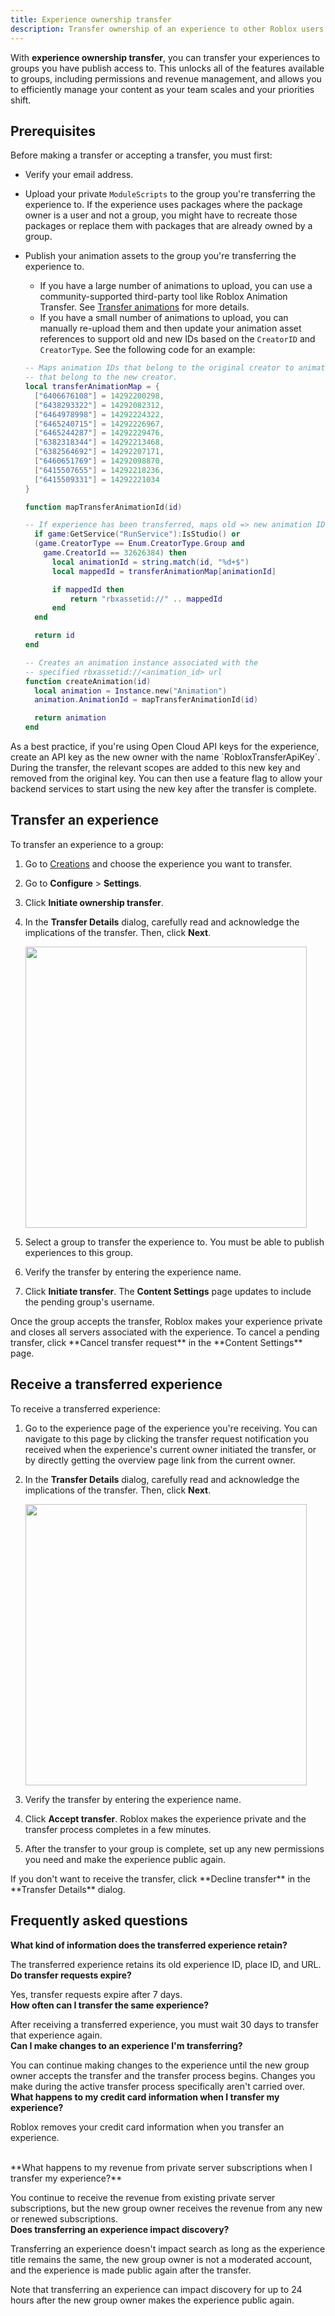 ```yaml
---
title: Experience ownership transfer
description: Transfer ownership of an experience to other Roblox users or groups.
---
```


With **experience ownership transfer**, you can transfer your experiences to groups you have publish access to. This unlocks all of the features available to groups, including permissions and revenue management, and allows you to efficiently manage your content as your team scales and your priorities shift.

## Prerequisites

Before making a transfer or accepting a transfer, you must first:

- Verify your email address.
- Upload your private `ModuleScripts` to the group you're transferring the experience to. If the experience uses packages where the package owner is a user and not a group, you might have to recreate those packages or replace them with packages that are already owned by a group.
- Publish your animation assets to the group you're transferring the experience to.

  - If you have a large number of animations to upload, you can use a community-supported third-party tool like Roblox Animation Transfer. See [Transfer animations](./transfer-animations.md) for more details.
  - If you have a small number of animations to upload, you can manually re-upload them and then update your animation asset references to support old and new IDs based on the `CreatorID` and `CreatorType`. See the following code for an example:

  ```lua
  -- Maps animation IDs that belong to the original creator to animation IDs
  -- that belong to the new creator.
  local transferAnimationMap = {
    ["6406676108"] = 14292200298,
    ["6438293322"] = 14292082312,
    ["6464978998"] = 14292224322,
    ["6465240715"] = 14292226967,
    ["6465244287"] = 14292229476,
    ["6382318344"] = 14292213468,
    ["6382564692"] = 14292207171,
    ["6460651769"] = 14292098870,
    ["6415507655"] = 14292218236,
    ["6415509331"] = 14292221034
  }

  function mapTransferAnimationId(id)

  -- If experience has been transferred, maps old => new animation IDs
    if game:GetService("RunService"):IsStudio() or
    (game.CreatorType == Enum.CreatorType.Group and
      game.CreatorId == 32626384) then
        local animationId = string.match(id, "%d+$")
        local mappedId = transferAnimationMap[animationId]

        if mappedId then
            return "rbxassetid://" .. mappedId
        end
    end

    return id
  end

  -- Creates an animation instance associated with the
  -- specified rbxassetid://<animation_id> url
  function createAnimation(id)
    local animation = Instance.new("Animation")
    animation.AnimationId = mapTransferAnimationId(id)

    return animation
  end
  ```

<Alert severity="info">
As a best practice, if you're using Open Cloud API keys for the experience, create an API key as the new owner with the name `RobloxTransferApiKey`. During the transfer, the relevant scopes are added to this new key and removed from the original key. You can then use a feature flag to allow your backend services to start using the new key after the transfer is complete.
</Alert>

## Transfer an experience

To transfer an experience to a group:

1. Go to [Creations](https://create.roblox.com/dashboard/creations) and choose the experience you want to transfer.
2. Go to **Configure** > **Settings**.
3. Click **Initiate ownership transfer**.
4. In the **Transfer Details** dialog, carefully read and acknowledge the implications of the transfer. Then, click **Next**.

   <img src="./assets/projects/Transferring-Experience.png" width="450" />

5. Select a group to transfer the experience to. You must be able to publish experiences to this group.
6. Verify the transfer by entering the experience name.
7. Click **Initiate transfer**. The **Content Settings** page updates to include the pending group's username.

<Alert severity="warning">
Once the group accepts the transfer, Roblox makes your experience private and closes all servers associated with the experience.
</Alert>

<Alert severity="info">
To cancel a pending transfer, click **Cancel transfer request** in the **Content Settings** page.
</Alert>

## Receive a transferred experience

To receive a transferred experience:

1. Go to the experience page of the experience you're receiving. You can navigate to this page by clicking the transfer request notification you received when the experience's current owner initiated the transfer, or by directly getting the overview page link from the current owner.
2. In the **Transfer Details** dialog, carefully read and acknowledge the implications of the transfer. Then, click **Next**.

   <img src="./assets/projects/Receiving-Experience-Transfer.png" width="450" />

3. Verify the transfer by entering the experience name.
4. Click **Accept transfer**. Roblox makes the experience private and the transfer process completes in a few minutes.
5. After the transfer to your group is complete, set up any new permissions you need and make the experience public again.

<Alert severity="info">
If you don't want to receive the transfer, click **Decline transfer** in the **Transfer Details** dialog.
</Alert>

## Frequently asked questions

**What kind of information does the transferred experience retain?**

The transferred experience retains its old experience ID, place ID, and URL.
<br/>
**Do transfer requests expire?**

Yes, transfer requests expire after 7 days.
<br/>
**How often can I transfer the same experience?**

After receiving a transferred experience, you must wait 30 days to transfer that experience again.
<br/>
**Can I make changes to an experience I'm transferring?**

You can continue making changes to the experience until the new group owner accepts the transfer and the transfer process begins. Changes you make during the active transfer process specifically aren't carried over.
<br/>
**What happens to my credit card information when I transfer my experience?**

Roblox removes your credit card information when you transfer an experience.

<br/>
**What happens to my revenue from private server subscriptions when I transfer my experience?**

You continue to receive the revenue from existing private server subscriptions, but the new group owner receives the revenue from any new or renewed subscriptions.
<br/>
**Does transferring an experience impact discovery?**

Transferring an experience doesn't impact search as long as the experience title remains the same, the new group owner is not a moderated account, and the experience is made public again after the transfer.

Note that transferring an experience can impact discovery for up to 24 hours after the new group owner makes the experience public again.

